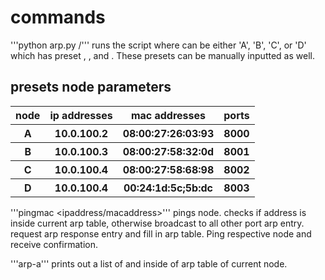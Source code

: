 # commands 
'''python arp.py <NODE>/<ip address><mac address><port>'''
runs the script where <NODE> can be either 'A', 'B', 'C', or 'D' which has preset <ip addresses>, <mac addresses>, and <ports>. These presets can be manually inputted as well.

## presets node parameters
<table>
  <tr>
    <th>node</th>
    <th>ip addresses</th>
    <th>mac addresses</th>
    <th>ports</th>
  </tr>
  <tr>
    <th>A</th>
    <th>10.0.100.2</th>
    <th>08:00:27:26:03:93</th>
    <th>8000</th>
  </tr>
    <th>B</th>
    <th>10.0.100.3</th>
    <th>08:00:27:58:32:0d</th>
    <th>8001</th>
  <tr>
    <th>C</th>
    <th>10.0.100.4</th>
    <th>08:00:27:58:68:98</th>
    <th>8002</th>
  </tr>
  <tr>
    <th>D</th>
    <th>10.0.100.4</th>
    <th>00:24:1d:5c;5b:dc</th>
    <th>8003</th>
  </tr>
</table>

'''pingmac <ipaddress/macaddress>'''
pings node. checks if address is inside current arp table, otherwise broadcast to all other port arp entry. request arp response entry and fill in arp table. Ping respective node and receive confirmation.

'''arp-a'''
prints out a list of <ip addresses> <mac addresses> and <ports> inside of arp table of current node.


 
